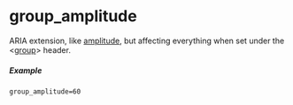 ---
---
# group_amplitude

ARIA extension, like [amplitude](amplitude), but affecting everything when set
under the <[group](/headers/group)> header.

##### Example

```
group_amplitude=60
```
